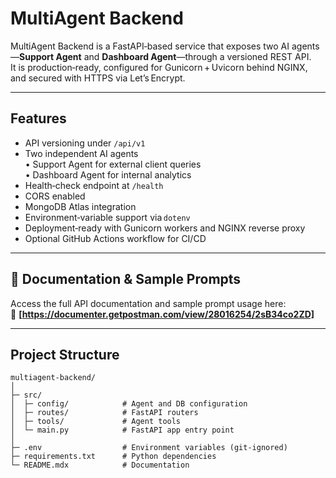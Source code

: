 
# MultiAgent Backend

MultiAgent Backend is a FastAPI‑based service that exposes two AI agents—**Support Agent** and **Dashboard Agent**—through a versioned REST API.  
It is production‑ready, configured for Gunicorn + Uvicorn behind NGINX, and secured with HTTPS via Let’s Encrypt.

---

## Features

- API versioning under `/api/v1`
- Two independent AI agents  
  • Support Agent for external client queries  
  • Dashboard Agent for internal analytics  
- Health‑check endpoint at `/health`
- CORS enabled
- MongoDB Atlas integration
- Environment‑variable support via `dotenv`
- Deployment‑ready with Gunicorn workers and NGINX reverse proxy
- Optional GitHub Actions workflow for CI/CD

---

## 📄 Documentation & Sample Prompts

Access the full API documentation and sample prompt usage here:  
🔗 **[https://documenter.getpostman.com/view/28016254/2sB34co2ZD]**  

---

## Project Structure

```text
multiagent-backend/
│
├─ src/
│  ├─ config/            # Agent and DB configuration
│  ├─ routes/            # FastAPI routers
│  ├─ tools/             # Agent tools
│  └─ main.py            # FastAPI app entry point
│
├─ .env                  # Environment variables (git‑ignored)
├─ requirements.txt      # Python dependencies
└─ README.mdx            # Documentation
